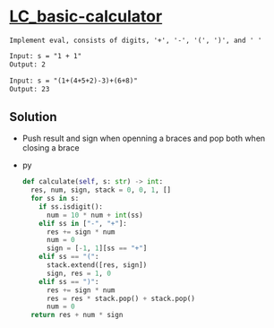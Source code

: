 # [LC_basic-calculator](https://leetcode.com/problems/basic-calculator)

```en
Implement eval, consists of digits, '+', '-', '(', ')', and ' '
```

```txt
Input: s = "1 + 1"
Output: 2

Input: s = "(1+(4+5+2)-3)+(6+8)"
Output: 23
```

## Solution

* Push result and sign when openning a braces and pop both when closing a brace

* py

  ```py
  def calculate(self, s: str) -> int:
    res, num, sign, stack = 0, 0, 1, []
    for ss in s:
      if ss.isdigit():
        num = 10 * num + int(ss)
      elif ss in ["-", "+"]:
        res += sign * num
        num = 0
        sign = [-1, 1][ss == "+"]
      elif ss == "(":
        stack.extend([res, sign])
        sign, res = 1, 0
      elif ss == ")":
        res += sign * num
        res = res * stack.pop() + stack.pop()
        num = 0
    return res + num * sign
  ```
